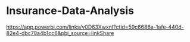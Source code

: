 # Insurance-Data-Analysis

https://app.powerbi.com/links/v0D63Xwxnl?ctid=59c6686a-1afe-440d-82e4-dbc70a4b1cc6&pbi_source=linkShare

